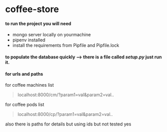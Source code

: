 # coffee-store

#### to run the project you will need 

* mongo server locally on yourmachine 
* pipenv installed 
* install the requirements from Pipfile and Pipfile.lock

#### to populate the database quickly --> there is a file called *setup.py* just run it.

#### for urls and paths

for coffee machines list
> localhost:8000/cm/?param1=val&param2=val..

for coffee pods list
> localhost:8000/cp/?param1=val&param2=val..

also there is paths for details but using ids but not tested yes
